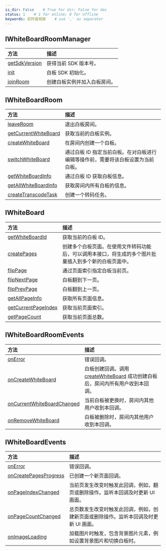 ```yaml
---
is_dir: False    # True for dir; False for doc
status: 1    # 1 for online; 0 for offline
keywords: 实时音视频    # use ',' as separator
---
```


## IWhiteBoardRoomManager

| 方法 | 描述 |
| :-- | :-- |
| [getSdkVersion](1123409.md#iwhiteboardroommanager-getsdkversion) | 获得当前 SDK 版本号。 |
| [init](1123409.md#iwhiteboardroommanager-init) | 白板 SDK 初始化。 |
| [joinRoom](1123409.md#iwhiteboardroommanager-joinroom) | 创建白板实例并加入白板房间。 |


## IWhiteBoardRoom

| 方法 | 描述 |
| :-- | :-- |
| [leaveRoom](1123409.md#iwhiteboardroom-leaveroom) | 退出白板房间。 |
| [getCurrentWhiteBoard](1123409.md#iwhiteboardroom-getcurrentwhiteboard) | 获取当前的白板实例。 |
| [createWhiteBoard](1123409.md#iwhiteboardroom-createwhiteboard) | 在房间内创建一个白板。 |
| [switchWhiteBoard](1123409.md#iwhiteboardroom-switchwhiteboard) | 通过白板 ID 指定当前白板。在对白板进行编辑等操作前，需要将该白板设置为当前白板。 |
| [getWhiteBoardInfo](1123409.md#iwhiteboardroom-getwhiteboardinfo) | 通过白板 ID 获取白板信息。 |
| [getAllWhiteBoardInfo](1123409.md#iwhiteboardroom-getallwhiteboardinfo) | 获取房间内所有白板的信息。 |
| [createTranscodeTask](1123409.md#iwhiteboardroom-createtranscodetask) | 创建一个转码任务。 |


## IWhiteBoard

| 方法 | 描述 |
| :-- | :-- |
| [getWhiteBoardId](1123409.md#iwhiteboard-getwhiteboardid) | 获取当前的白板 ID。 |
| [createPages](1123409.md#iwhiteboard-createpages) | 创建多个白板页面。在使用文件转码功能后，可以调用本接口，将生成的多个图片批量插入到多个新的白板页面中。 |
| [flipPage](1123409.md#iwhiteboard-flippage) | 通过页面索引指定白板当前页。 |
| [flipNextPage](1123409.md#iwhiteboard-flipnextpage) | 白板翻到下一页。 |
| [flipPrevPage](1123409.md#iwhiteboard-flipprevpage) | 白板翻到上一页。 |
| [getAllPageInfo](1123409.md#iwhiteboard-getallpageinfo) | 获取所有页面信息。 |
| [getCurrentPageIndex](1123409.md#iwhiteboard-getcurrentpageindex) | 获取当前页面索引。 |
| [getPageCount](1123409.md#iwhiteboard-getpagecount) | 获取当前页面总数。 |


## IWhiteBoardRoomEvents

| 方法 | 描述 |
| :-- | :-- |
| [onError](1123410.md#iwhiteboardroomevents-onerror) | 错误回调。 |
| [onCreateWhiteBoard](1123410#iwhiteboardroomevents-oncreatewhiteboard) | 白板创建回调。调用 [createWhiteBoard](1123409.md#iwhiteboardroom-createwhiteboard) 成功创建白板后，房间内所有用户收到本回调。 |
| [onCurrentWhiteBoardChanged](1123410.md#iwhiteboardroomevents-oncurrentwhiteboardchanged) | 当前白板被更换时，房间内其他用户收到本回调。 |
| [onRemoveWhiteBoard](1123410.md#iwhiteboardroomevents-onremovewhiteboard) | 白板被删除时，房间内其他用户收到本回调。 |


## IWhiteBoardEvents

| 方法 | 描述 |
| :-- | :-- |
| [onError](1123410.md#iwhiteboardevents-onerror) | 错误回调。 |
| [onCreatePagesProgress](1123410.md#iwhiteboardevents-oncreatepagesprogress) | 已创建一个新页面回调。 |
| [onPageIndexChanged](1123410.md#iwhiteboardevents-onpageindexchanged) | 当前页发生改变时触发此回调，例如，翻页或删除操作。监听本回调及时更新 UI 画面。 |
| [onPageCountChanged](1123410.md#iwhiteboardevents-onpagecountchanged) | 总页数发生改变时触发此回调，例如，创建新页面或删除操作。监听本回调及时更新 UI 画面。 |
| [onImageLoading](1123410.md#iwhiteboardevents-onimageloading) | 加载图片时触发，包含背景图片元素，例如设置背景图片和切换白板时。 |
